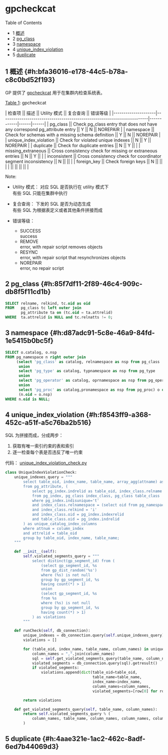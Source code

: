# gpcheckcat


<div class="ox-hugo-toc toc has-section-numbers">

<div class="heading">Table of Contents</div>

- <span class="section-num">1</span> [概述](#h:bfa36016-e178-44c5-b78a-c8c0bd52f193)
- <span class="section-num">2</span> [pg_class](#h:85f7df11-2f89-46c4-909c-db8f5f11cd1b)
- <span class="section-num">3</span> [namespace](#h:d87adc91-5c8e-46a9-84fd-1e5415b0bc5f)
- <span class="section-num">4</span> [unique_index_violation](#h:f8543ff9-a368-452c-a51f-a5c76ba2b516)
- <span class="section-num">5</span> [duplicate](#h:4aae321e-1ac2-462c-8adf-6ed7b44069d3)

</div>
<!--endtoc-->



## <span class="section-num">1</span> 概述 {#h:bfa36016-e178-44c5-b78a-c8c0bd52f193}

GP 提供了 [gpcheckcat](https://github.com/greenplum-db/gpdb/blob/master/gpMgmt/bin/gpcheckcat) 用于在集群内检查系统表。

<a id="table--tbl-data-table"></a>
<div class="table-caption">
  <span class="table-number"><a href="#table--tbl-data-table">Table 1</a>:</span>
  gpcheckcat
</div>

| 检查项                 || 描述                                                                      || Utility 模式 || 复合查询 || 错误等级 |
|---------------------|-------------------------------------------------------------------------|------------|------|------|
| pg_class               || Check pg_class entry that does not have any correspond pg_attribute entry || Y          || N    || NOREPAIR |
| namespace              || Check for schemas with a missing schema definition                        || Y          || N    || NOREPAIR |
| unique_index_violation || Check for violated unique indexes                                         || N          || Y    || NOREPAIR |
| duplicate              || Check for duplicate entries                                               || N          || Y    ||          |
| missing_extraneous     || Cross consistency check for missing or extraneous entries                 || N          || Y    ||          |
| inconsistent           || Cross consistency check for coordinator segment inconsistency             || N          ||      ||          |
| foreign_key            || Check foreign keys                                                        || N          ||      ||          |
|                        ||                                                                           ||            ||      ||          |

Note:

-   Utility 模式： 对应 SQL 是否执行在 utility 模式下 <br />
    有些 SQL 只能在集群中执行

-   复合查询： 下发的 SQL 是否为动态生成 <br />
    有些 SQL 为根据表定义或者其他条件拼接而成

-   错误等级：
    -   SUCCESS <br />
        success
    -   REMOVE <br />
        error, with repair script removes objects
    -   RESYNC <br />
        error, with repair script that resynchronizes objects
    -   NOREPAIR <br />
        error, no repair script


## <span class="section-num">2</span> pg_class {#h:85f7df11-2f89-46c4-909c-db8f5f11cd1b}

```sql
SELECT relname, relkind, tc.oid as oid
FROM   pg_class tc left outer join
       pg_attribute ta on (tc.oid = ta.attrelid)
WHERE  ta.attrelid is NULL and tc.relnatts != 0;
```


## <span class="section-num">3</span> namespace {#h:d87adc91-5c8e-46a9-84fd-1e5415b0bc5f}

```sql
SELECT o.catalog, o.nsp
FROM pg_namespace n right outer join
     (select 'pg_class' as catalog, relnamespace as nsp from pg_class
      union
      select 'pg_type' as catalog, typnamespace as nsp from pg_type
      union
      select 'pg_operator' as catalog, oprnamespace as nsp from pg_operator
      union
      select 'pg_proc' as catalog,pronamespace as nsp from pg_proc) o on
      (n.oid = o.nsp)
WHERE n.oid is NULL;
```


## <span class="section-num">4</span> unique_index_violation {#h:f8543ff9-a368-452c-a51f-a5c76ba2b516}

SQL 为拼接而成，分成两步：

1.  获取有唯一索引约束的表和索引
2.  逐一检查每个表是否违反了唯一约束

代码： [unique_index_violation_check.py](https://github.com/greenplum-db/gpdb/blob/master/gpMgmt/bin/gpcheckcat_modules/unique_index_violation_check.py)

```python
class UniqueIndexViolationCheck:
    unique_indexes_query = """
        select table_oid, index_name, table_name, array_agg(attname) as column_names
        from pg_attribute, (
            select pg_index.indrelid as table_oid, index_class.relname as index_name, table_class.relname as table_name, unnest(pg_index.indkey) as column_index
            from pg_index, pg_class index_class, pg_class table_class
            where pg_index.indisunique='t'
            and index_class.relnamespace = (select oid from pg_namespace where nspname = 'pg_catalog')
            and index_class.relkind = 'i'
            and index_class.oid = pg_index.indexrelid
            and table_class.oid = pg_index.indrelid
        ) as unique_catalog_index_columns
        where attnum = column_index
        and attrelid = table_oid
        group by table_oid, index_name, table_name;
    """

    def __init__(self):
        self.violated_segments_query = """
            select distinct(gp_segment_id) from (
                (select gp_segment_id, %s
                from gp_dist_random('%s')
                where (%s) is not null
                group by gp_segment_id, %s
                having count(*) > 1)
                union
                (select gp_segment_id, %s
                from %s
                where (%s) is not null
                group by gp_segment_id, %s
                having count(*) > 1)
            ) as violations
        """

    def runCheck(self, db_connection):
        unique_indexes = db_connection.query(self.unique_indexes_query).getresult()
        violations = []

        for (table_oid, index_name, table_name, column_names) in unique_indexes:
            column_names = ",".join(column_names)
            sql = self.get_violated_segments_query(table_name, column_names)
            violated_segments = db_connection.query(sql).getresult()
            if violated_segments:
                violations.append(dict(table_oid=table_oid,
                                       table_name=table_name,
                                       index_name=index_name,
                                       column_names=column_names,
                                       violated_segments=[row[0] for row in violated_segments]))

        return violations

    def get_violated_segments_query(self, table_name, column_names):
        return self.violated_segments_query % (
            column_names, table_name, column_names, column_names, column_names, table_name, column_names, column_names
        )
```


## <span class="section-num">5</span> duplicate {#h:4aae321e-1ac2-462c-8adf-6ed7b44069d3}

